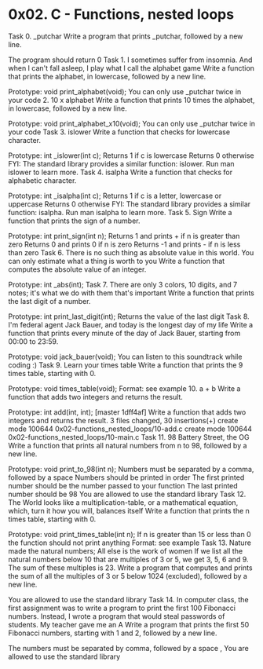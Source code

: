 # 0x02. C - Functions, nested loops

Task 0. _putchar Write a program that prints _putchar, followed by a new line.

The program should return 0
Task 1. I sometimes suffer from insomnia. And when I can't fall asleep, I play what I call the alphabet game Write a function that prints the alphabet, in lowercase, followed by a new line.

Prototype: void print_alphabet(void);
You can only use _putchar twice in your code
2. 10 x alphabet Write a function that prints 10 times the alphabet, in lowercase, followed by a new line.

Prototype: void print_alphabet_x10(void);
You can only use _putchar twice in your code
Task 3. islower Write a function that checks for lowercase character.

Prototype: int _islower(int c);
Returns 1 if c is lowercase
Returns 0 otherwise
FYI: The standard library provides a similar function: islower. Run man islower to learn more.
Task 4. isalpha
Write a function that checks for alphabetic character.

Prototype: int _isalpha(int c);
Returns 1 if c is a letter, lowercase or uppercase
Returns 0 otherwise
FYI: The standard library provides a similar function: isalpha. Run man isalpha to learn more.
Task 5. Sign Write a function that prints the sign of a number.

Prototype: int print_sign(int n);
Returns 1 and prints + if n is greater than zero
Returns 0 and prints 0 if n is zero
Returns -1 and prints - if n is less than zero
Task 6. There is no such thing as absolute value in this world. You can only estimate what a thing is worth to you Write a function that computes the absolute value of an integer.

Prototype: int _abs(int);
Task 7. There are only 3 colors, 10 digits, and 7 notes; it's what we do with them that's important Write a function that prints the last digit of a number.

Prototype: int print_last_digit(int);
Returns the value of the last digit
Task 8. I'm federal agent Jack Bauer, and today is the longest day of my life Write a function that prints every minute of the day of Jack Bauer, starting from 00:00 to 23:59.

Prototype: void jack_bauer(void);
You can listen to this soundtrack while coding :)
Task 9. Learn your times table Write a function that prints the 9 times table, starting with 0.

Prototype: void times_table(void);
Format: see example
10. a + b Write a function that adds two integers and returns the result.

Prototype: int add(int, int);
[master 1dff4af] Write a function that adds two integers and returns the result.
 3 files changed, 30 insertions(+)
 create mode 100644 0x02-functions_nested_loops/10-add.c
 create mode 100644 0x02-functions_nested_loops/10-main.c
Task 11. 98 Battery Street, the OG
Write a function that prints all natural numbers from n to 98, followed by a new line.

Prototype: void print_to_98(int n);
Numbers must be separated by a comma, followed by a space
Numbers should be printed in order
The first printed number should be the number passed to your function
The last printed number should be 98
You are allowed to use the standard library
Task 12. The World looks like a multiplication-table, or a mathematical equation, which, turn it how you will, balances itself
Write a function that prints the n times table, starting with 0.

Prototype: void print_times_table(int n);
If n is greater than 15 or less than 0 the function should not print anything
Format: see example
Task 13. Nature made the natural numbers; All else is the work of women
If we list all the natural numbers below 10 that are multiples of 3 or 5, we get 3, 5, 6 and 9. The sum of these multiples is 23. Write a program that computes and prints the sum of all the multiples of 3 or 5 below 1024 (excluded), followed by a new line.

You are allowed to use the standard library
Task 14. In computer class, the first assignment was to write a program to print the first 100 Fibonacci numbers. Instead, I wrote a program that would steal passwords of students. My teacher gave me an A Write a program that prints the first 50 Fibonacci numbers, starting with 1 and 2, followed by a new line.

The numbers must be separated by comma, followed by a space , 
You are allowed to use the standard library
